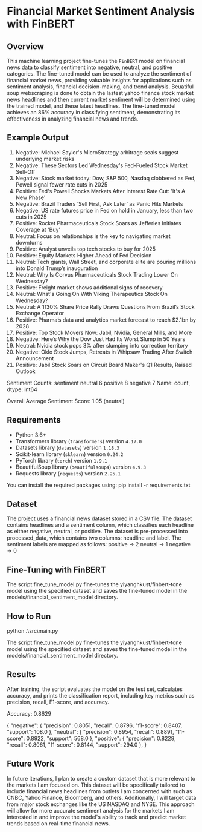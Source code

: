 # Financial Market Sentiment Analysis with FinBERT

## Overview
This machine learning project fine-tunes the `FinBERT` model on financial news data to classify sentiment into negative, neutral, and positive categories. The fine-tuned model can be used to analyze the sentiment of financial market news, providing valuable insights for applications such as sentiment analysis, financial decision-making, and trend analysis. Beuatiful soup webscraping is done to obtain the lastest yahoo finance stock market news headlines and then current market sentiment will be determined using the trained model, and these latest headlines.
The fine-tuned model achieves an 86% accuracy in classifying sentiment, demonstrating its effectiveness in analyzing financial news and trends.

## Example Output

1. Negative: Michael Saylor's MicroStrategy arbitrage seals suggest underlying market risks
2. Negative: These Sectors Led Wednesday's Fed-Fueled Stock Market Sell-Off
3. Negative: Stock market today: Dow, S&P 500, Nasdaq clobbered as Fed, Powell signal fewer rate cuts in 2025
4. Positive: Fed's Powell Shocks Markets After Interest Rate Cut: 'It's A New Phase'
5. Negative: Brazil Traders ‘Sell First, Ask Later’ as Panic Hits Markets
6. Negative: US rate futures price in Fed on hold in January, less than two cuts in 2025
7. Positive: Rocket Pharmaceuticals Stock Soars as Jefferies Initiates Coverage at 'Buy'
8. Neutral: Focus on relationships is the key to navigating market downturns
9. Positive: Analyst unveils top tech stocks to buy for 2025
10. Positive: Equity Markets Higher Ahead of Fed Decision
11. Neutral: Tech giants, Wall Street, and corporate elite are pouring millions into Donald Trump’s inauguration
12. Neutral: Why Is Corvus Pharmaceuticals Stock Trading Lower On Wednesday?
13. Positive: Freight market shows additional signs of recovery
14. Neutral: What's Going On With Viking Therapeutics Stock On Wednesday?
15. Neutral: A 1130% Share Price Rally Draws Questions From Brazil’s Stock Exchange Operator
16. Positive: Pharma’s data and analytics market forecast to reach $2.1bn by 2028
17. Positive: Top Stock Movers Now: Jabil, Nvidia, General Mills, and More
18. Negative: Here’s Why the Dow Just Had Its Worst Slump in 50 Years
19. Neutral: Nvidia stock pops 3% after slumping into correction territory
20. Negative: Oklo Stock Jumps, Retreats in Whipsaw Trading After Switch Announcement
21. Positive: Jabil Stock Soars on Circuit Board Maker's Q1 Results, Raised Outlook


Sentiment Counts:
sentiment
neutral     6
positive    8
negative    7
Name: count, dtype: int64

Overall Average Sentiment Score: 1.05 (neutral)


## Requirements
- Python 3.6+
- Transformers library (`transformers`) version `4.17.0`
- Datasets library (`datasets`) version `1.18.3`
- Scikit-learn library (`sklearn`) version `0.24.2`
- PyTorch library (`torch`) version `1.9.1`
- BeautifulSoup library (`beautifulsoup4`) version `4.9.3`
- Requests library (`requests`) version `2.25.1`

You can install the required packages using:
pip install -r requirements.txt

## Dataset
The project uses a financial news dataset stored in a CSV file. The dataset contains headlines and a sentiment column, which classifies each headline as either negative, neutral, or positive. The dataset is pre-processed into processed_data, which contains two columns: headline and label. The sentiment labels are mapped as follows:
positive → 2
neutral → 1
negative → 0


## Fine-Tuning with FinBERT

The script fine_tune_model.py fine-tunes the yiyanghkust/finbert-tone model using the specified dataset and saves the fine-tuned model in the models/financial_sentiment_model directory.


## How to Run

python .\src\main.py

The script fine_tune_model.py fine-tunes the yiyanghkust/finbert-tone model using the specified dataset and saves the fine-tuned model in the models/financial_sentiment_model directory.

## Results

After training, the script evaluates the model on the test set, calculates accuracy, and prints the classification report, including key metrics such as precision, recall, F1-score, and accuracy.


Accuracy: 0.8629

{
  "negative": {
    "precision": 0.8051,
    "recall": 0.8796,
    "f1-score": 0.8407,
    "support": 108.0
  },
  "neutral": {
    "precision": 0.8954,
    "recall": 0.8891,
    "f1-score": 0.8922,
    "support": 568.0
  },
  "positive": {
    "precision": 0.8229,
    "recall": 0.8061,
    "f1-score": 0.8144,
    "support": 294.0
  },
}


## Future Work

In future iterations, I plan to create a custom dataset that is more relevant to the markets I am focused on. This dataset will be specifically tailored to include financial news headlines from outlets I am concerned with such as CNBC, Yahoo Finance, Bloomberg, and others. Additionally, I will target data from major stock exchanges like the US NASDAQ and NYSE. This approach will allow for more accurate sentiment analysis for the markets I am interested in and improve the model's ability to track and predict market trends based on real-time financial news.

